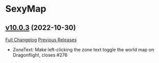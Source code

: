 # SexyMap

## [v10.0.3](https://github.com/funkydude/SexyMap/tree/v10.0.3) (2022-10-30)
[Full Changelog](https://github.com/funkydude/SexyMap/compare/v10.0.2...v10.0.3) [Previous Releases](https://github.com/funkydude/SexyMap/releases)

- ZoneText: Make left-clicking the zone text toggle the world map on Dragonflight, closes #276  
